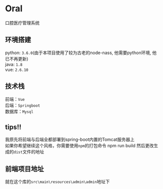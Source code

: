 # Oral
口腔医疗管理系统
## 环境搭建
python: `3.6.0`(由于本项目使用了较为古老的node-nass, 他需要python环境, 他已不再更新)  
java: `1.8`  
vue: `2.6.10`  
## 技术栈
前端：`Vue`  
后端：`Springboot`  
数据库：`Mysql`
## tips!!
我原先将前端与后端全都部署到spring-boot内置的Tomcat服务器上  
如果你希望继续这个风格，你需要使用`npm`的打包命令
    npm run build
然后更改生成的`dist`文件的地址  
## 前端项目地址
就在这个库的`src\main\resources\admin\admin`地址下

